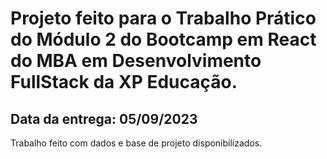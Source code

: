 # Projeto feito para o Trabalho Prático do Módulo 2 do Bootcamp em React do MBA em Desenvolvimento FullStack da XP Educação.

## Data da entrega: 05/09/2023

Trabalho feito com dados e base de projeto disponibilizados.
